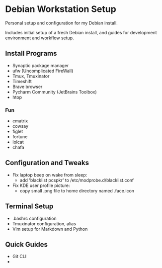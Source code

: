 # Debian Workstation Setup
Personal setup and configuration for my Debian install.

Includes initial setup of a fresh Debian install, and guides for development
environment and workflow setup. 

## Install Programs
- Synaptic package manager
- ufw (Uncomplicated FireWall)
- Tmux, Tmuxinator
- Timeshift
- Brave browser
- Pycharm Community (JetBrains Toolbox)
- htop

### Fun
- cmatrix
- cowsay
- figlet
- fortune
- lolcat
- chafa

## Configuration and Tweaks
- Fix laptop beep on wake from sleep:
  - add 'blacklist pcspkr' to /etc/modprobe.d/blacklist.conf
- Fix KDE user profile picture:
  - copy small .png file to home directory named .face.icon

## Terminal Setup
- .bashrc configuration
- Tmuxinator configuration, alias
- Vim setup for Markdown and Python

## Quick Guides
- Git CLI
- 
